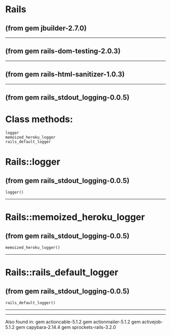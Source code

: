 # Rails

(from gem jbuilder-2.7.0)
---

---
(from gem rails-dom-testing-2.0.3)
---




---
(from gem rails-html-sanitizer-1.0.3)
---



---
(from gem rails_stdout_logging-0.0.5)
---
# Class methods:

    logger
    memoized_heroku_logger
    rails_default_logger

# Rails::logger

(from gem rails_stdout_logging-0.0.5)
---
    logger()

---


# Rails::memoized_heroku_logger

(from gem rails_stdout_logging-0.0.5)
---
    memoized_heroku_logger()

---


# Rails::rails_default_logger

(from gem rails_stdout_logging-0.0.5)
---
    rails_default_logger()

---


---
Also found in:
    gem actioncable-5.1.2
    gem actionmailer-5.1.2
    gem activejob-5.1.2
    gem capybara-2.14.4
    gem sprockets-rails-3.2.0

